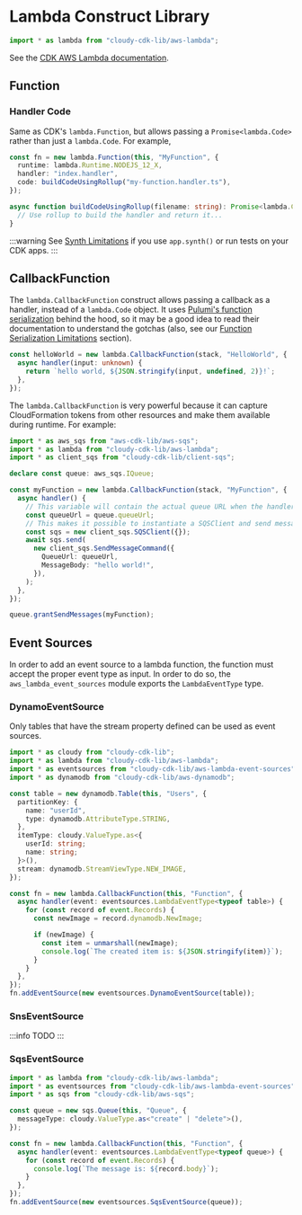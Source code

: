 # Lambda Construct Library

```ts
import * as lambda from "cloudy-cdk-lib/aws-lambda";
```

See the [CDK AWS Lambda documentation](https://docs.aws.amazon.com/cdk/api/v2/docs/aws-cdk-lib.aws_lambda-readme.html).

## Function

### Handler Code

Same as CDK's `lambda.Function`, but allows passing a `Promise<lambda.Code>` rather than just a `lambda.Code`. For example,

```ts
const fn = new lambda.Function(this, "MyFunction", {
  runtime: lambda.Runtime.NODEJS_12_X,
  handler: "index.handler",
  code: buildCodeUsingRollup("my-function.handler.ts"),
});

async function buildCodeUsingRollup(filename: string): Promise<lambda.Code> {
  // Use rollup to build the handler and return it...
}
```

:::warning
See [Synth Limitations](/guide/advanced/synth-limitations) if you use `app.synth()` or run tests on your CDK apps.
:::

## CallbackFunction

The `lambda.CallbackFunction` construct allows passing a callback as a handler, instead of a `lambda.Code` object. It uses [Pulumi's function serialization](https://www.pulumi.com/docs/intro/concepts/function-serialization/#serialization-details) behind the hood, so it may be a good idea to read their documentation to understand the gotchas (also, see our [Function Serialization Limitations](/guide/advanced/function-serialization-limitations) section).

```ts
const helloWorld = new lambda.CallbackFunction(stack, "HelloWorld", {
  async handler(input: unknown) {
    return `hello world, ${JSON.stringify(input, undefined, 2)}!`;
  },
});
```

The `lambda.CallbackFunction` is very powerful because it can capture CloudFormation tokens from other resources and make them available during runtime. For example:

```ts
import * as aws_sqs from "aws-cdk-lib/aws-sqs";
import * as lambda from "cloudy-cdk-lib/aws-lambda";
import * as client_sqs from "cloudy-cdk-lib/client-sqs";

declare const queue: aws_sqs.IQueue;

const myFunction = new lambda.CallbackFunction(stack, "MyFunction", {
  async handler() {
    // This variable will contain the actual queue URL when the handler is called.
    const queueUrl = queue.queueUrl;
    // This makes it possible to instantiate a SQSClient and send messages to the queue.
    const sqs = new client_sqs.SQSClient({});
    await sqs.send(
      new client_sqs.SendMessageCommand({
        QueueUrl: queueUrl,
        MessageBody: "hello world!",
      }),
    );
  },
});

queue.grantSendMessages(myFunction);
```

## Event Sources

In order to add an event source to a lambda function, the function must accept the proper event type as input. In order to do so, the `aws_lambda_event_sources` module exports the `LambdaEventType` type.

### DynamoEventSource

Only tables that have the stream property defined can be used as event sources.

```ts
import * as cloudy from "cloudy-cdk-lib";
import * as lambda from "cloudy-cdk-lib/aws-lambda";
import * as eventsources from "cloudy-cdk-lib/aws-lambda-event-sources";
import * as dynamodb from "cloudy-cdk-lib/aws-dynamodb";

const table = new dynamodb.Table(this, "Users", {
  partitionKey: {
    name: "userId",
    type: dynamodb.AttributeType.STRING,
  },
  itemType: cloudy.ValueType.as<{
    userId: string;
    name: string;
  }>(),
  stream: dynamodb.StreamViewType.NEW_IMAGE,
});

const fn = new lambda.CallbackFunction(this, "Function", {
  async handler(event: eventsources.LambdaEventType<typeof table>) {
    for (const record of event.Records) {
      const newImage = record.dynamodb.NewImage;

      if (newImage) {
        const item = unmarshall(newImage);
        console.log(`The created item is: ${JSON.stringify(item)}`);
      }
    }
  },
});
fn.addEventSource(new eventsources.DynamoEventSource(table));
```

### SnsEventSource

:::info
TODO
:::

<!-- ```ts
import * as lambda from "cloudy-cdk-lib/aws-lambda";
import * as eventsources from "cloudy-cdk-lib/aws-lambda-event-sources";
import * as sns from "cloudy-cdk-lib/aws-sns";

const topic = new sns.Topic(this, "Topic", {
  messageType: cloudy.ValueType.as<"create" | "delete">(),
});

const fn = new lambda.CallbackFunction(this, "Function", {
  async handler(event: eventsources.LambdaEventType<typeof queue>) {
    for (const record of event.Records) {
      console.log(`The message is: ${record.body}`);
    }
  },
});
fn.addEventSource(new eventsources.SnsEventSource(topic));
``` -->

### SqsEventSource

```ts
import * as lambda from "cloudy-cdk-lib/aws-lambda";
import * as eventsources from "cloudy-cdk-lib/aws-lambda-event-sources";
import * as sqs from "cloudy-cdk-lib/aws-sqs";

const queue = new sqs.Queue(this, "Queue", {
  messageType: cloudy.ValueType.as<"create" | "delete">(),
});

const fn = new lambda.CallbackFunction(this, "Function", {
  async handler(event: eventsources.LambdaEventType<typeof queue>) {
    for (const record of event.Records) {
      console.log(`The message is: ${record.body}`);
    }
  },
});
fn.addEventSource(new eventsources.SqsEventSource(queue));
```
